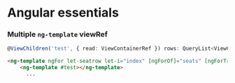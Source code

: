 # Angular essentials

### Multiple `ng-template` viewRef
```typescript
@ViewChildren('test', { read: ViewContainerRef }) rows: QueryList<ViewContainerRef>;
```

```html
<ng-template ngFor let-seatrow let-i="index" [ngForOf]="seats" [ngForTrackBy]="trackRow">
    <ng-template #test></ng-template>
      ...
```